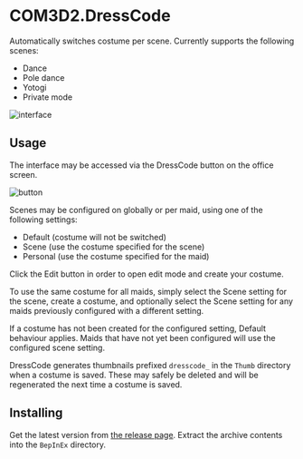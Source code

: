 # COM3D2.DressCode

Automatically switches costume per scene. Currently supports the following scenes:

- Dance
- Pole dance
- Yotogi
- Private mode

![interface](https://user-images.githubusercontent.com/87424475/170797407-5be8ebc9-f898-4672-a04a-0507af3fbe50.png)

## Usage

The interface may be accessed via the DressCode button on the office screen.

![button](https://user-images.githubusercontent.com/87424475/170781015-1125e75c-cb4f-4c8d-9371-1641b54bdd2c.png)

Scenes may be configured on globally or per maid, using one of the following settings:

- Default (costume will not be switched)
- Scene (use the costume specified for the scene)
- Personal (use the costume specified for the maid)

Click the Edit button in order to open edit mode and create your costume.

To use the same costume for all maids, simply select the Scene setting for the scene, create a costume, and optionally select the Scene setting for any maids previously configured with a different setting.

If a costume has not been created for the configured setting, Default behaviour applies. Maids that have not yet been configured will use the configured scene setting.

DressCode generates thumbnails prefixed `dresscode_` in the `Thumb` directory when a costume is saved. These may safely be deleted and will be regenerated the next time a costume is saved.

## Installing

Get the latest version from [the release page](../../releases/latest). Extract the archive contents into the `BepInEx` directory.
